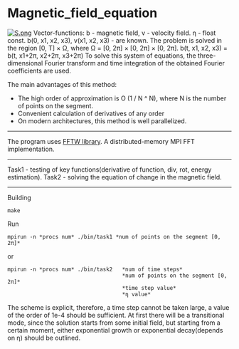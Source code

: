 # Magnetic_field_equation
[![S.png](https://i.postimg.cc/MHww7f8C/S.png)](https://postimg.cc/mzmKRDkj) 
Vector-functions: b - magnetic field, v - velocity field. η - float const.
b(0, x1, x2, x3), v(x1, x2, x3) - are known.
The problem is solved in the region [0, T] × Ω, where Ω = [0, 2π] × [0, 2π] × [0, 2π].
b(t, x1, x2, x3) = b(t, x1+2π, x2+2π, x3+2π)
To solve this system of equations, the three-dimensional Fourier transform and time integration of the obtained Fourier coefficients are used.

The main advantages of this method:

- The high order of approximation is O (1 / N ^ N), where N is the number of points on the segment.
- Convenient calculation of derivatives of any order
- On modern architectures, this method is well parallelized.

***

The program uses [FFTW library](http://www.fftw.org/). A distributed-memory MPI FFT implementation.

***

Task1 - testing of key functions(derivative of function, div, rot, energy estimation).
Task2 - solving the equation of change in the magnetic field.

***

Building

	make

Run

	mpirun -n *procs num* ./bin/task1 *num of points on the segment [0, 2π]*
	
or

	mpirun -n *procs num* ./bin/task2 	*num of time steps*
										*num of points on the segment [0, 2π]*
										*time step value*
										*η value*
	
The scheme is explicit, therefore, a time step cannot be taken large, a value of the order of 1e-4 should be sufficient. At first there will be a transitional mode, since the solution starts from some initial field, but starting from a certain moment, either exponential growth or exponential decay(depends on η) should be outlined.	

